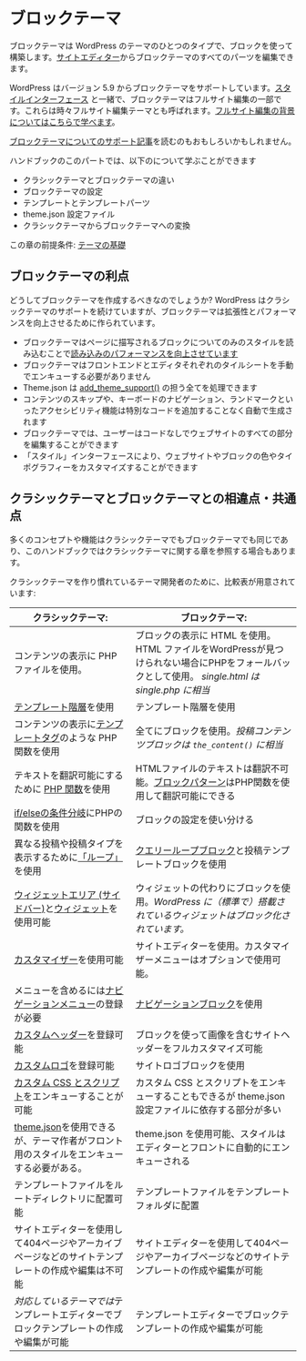 <!--
# Block themes
-->
# ブロックテーマ

<!--
A block theme is a type of WordPress theme built using blocks. You can edit all parts of a block theme in the [Site Editor](https://wordpress.org/support/article/site-editor/).
-->
ブロックテーマは WordPress のテーマのひとつのタイプで、ブロックを使って構築します。[サイトエディター](https://wordpress.org/support/article/site-editor/)からブロックテーマのすべてのパーツを編集できます。

<!--
WordPress supports block themes from version 5.9. Together with the [Styles interface](https://wordpress.org/support/article/styles-overview/), block themes are part of full site editing. They are sometimes called full site editing themes. [Learn about the background to full site editing](https://developer.wordpress.org/block-editor/getting-started/full-site-editing/).
-->
WordPress はバージョン 5.9 からブロックテーマをサポートしています。[スタイルインターフェース](https://wordpress.org/support/article/styles-overview/) と一緒で、ブロックテーマはフルサイト編集の一部です。これらは時々フルサイト編集テーマとも呼ばれます。[フルサイト編集の背景についてはこちらで学べます](https://developer.wordpress.org/block-editor/getting-started/full-site-editing/)。

<!--
You may also be interested in reading the [support article about block themes](https://wordpress.org/support/article/block-themes/).
-->
[ブロックテーマについてのサポート記事](https://wordpress.org/support/article/block-themes/)を読むのもおもしろいかもしれません。

<!--
In this part of the handbook, you will learn about:
-->
ハンドブックのこのパートでは、以下のについて学ぶことができます

<!--
*   The differences between classic themes and block themes
*   Block theme setup
*   Templates and template parts
*   The theme.json configuration file
*   Converting classic themes to block themes
-->
*   クラシックテーマとブロックテーマの違い
*   ブロックテーマの設定
*   テンプレートとテンプレートパーツ
*   theme.json 設定ファイル
*   クラシックテーマからブロックテーマへの変換

<!--
Prerequisits for this chapter: [Theme Basics](https://developer.wordpress.org/themes/basics/)
-->
この章の前提条件: [テーマの基礎](https://developer.wordpress.org/themes/basics/)

<!--
## The benefits of block themes
-->
## ブロックテーマの利点

<!--
Why should you create block themes? While WordPress continues to support classic themes, block themes are built to improve scalability and performance.
-->
どうしてブロックテーマを作成するべきなのでしょうか? WordPress はクラシックテーマのサポートを続けていますが、ブロックテーマは拡張性とパフォーマンスを向上させるために作られています。

<!--
*   [Block themes enhances loading performance](https://make.wordpress.org/core/2021/07/01/block-styles-loading-enhancements-in-wordpress-5-8/) by loading styles only for rendered blocks on a page
*   Block themes are not required to manually enqueue stylesheets for both front-end and editors
*   Theme.json handles all aspects of [add_theme_support()](https://developer.wordpress.org/reference/functions/add_theme_support/)
*   Accessibility features such as Skip to content, keyboard navigation, and landmarks are generated automatically without adding additional code
*   With a block theme, the user can edit all parts of their website without code
*   By using the Styles interface, users can customize colors and typography for the website and for the blocks
-->

*  ブロックテーマはページに描写されるブロックについてのみのスタイルを読み込むことで[読み込みのパフォーマンスを向上させています](https://make.wordpress.org/core/2021/07/01/block-styles-loading-enhancements-in-wordpress-5-8/)
*  ブロックテーマはフロントエンドとエディタそれぞれのタイルシートを手動でエンキューする必要がありません
*  Theme.json は [add_theme_support()](https://developer.wordpress.org/reference/functions/add_theme_support/) の担う全てを処理できます
*  コンテンツのスキップや、キーボードのナビゲーション、ランドマークといったアクセシビリティ機能は特別なコードを追加することなく自動で生成されます
*  ブロックテーマでは、ユーザーはコードなしでウェブサイトのすべての部分を編集することができます
*  「スタイル」インターフェースにより、ウェブサイトやブロックの色やタイポグラフィーをカスタマイズすることができます

<!--
## Differences and similarities between classic themes and block themes
-->
## クラシックテーマとブロックテーマとの相違点・共通点

<!--
Many concepts and features are the same for both classic and block themes, and in some cases, the handbook will refer to a chapter about classic themes.
-->
多くのコンセプトや機能はクラシックテーマでもブロックテーマでも同じであり、このハンドブックではクラシックテーマに関する章を参照する場合もあります。

<!--
For theme developers that are accustomed to creating classic themes, there is a comparison table:
-->
クラシックテーマを作り慣れているテーマ開発者のために、比較表が用意されています:

<!--
| Classic themes: | Block themes: |
|---|---|
| Uses PHP files to display parts and content. | Uses HTML files to display blocks.Uses PHP files as a fallback if WordPress can not find the HTML file. *single.html is the equivalent of using single.php.* |
| Uses the [template hierarchy](https://developer.wordpress.org/themes/basics/template-hierarchy/) | Uses the template hierarchy |
| Uses PHP functions such as [template tags](https://developer.wordpress.org/themes/basics/template-tags/) to display content | Uses blocks for everything.*The post content block is the equivalent of using `the_content()`.* |
| Use [PHP functions](https://developer.wordpress.org/apis/handbook/internationalization/) to make text translatable | Text in HTML files is not translatable.[Block patterns](https://developer.wordpress.org/block-editor/reference-guides/block-api/block-patterns/) can use PHP functions to make text translatable. |
| Uses PHP functions for [if/else conditionals](https://developer.wordpress.org/themes/basics/conditional-tags/) | Uses block settings to achieve different results |
| Uses [the loop](https://developer.wordpress.org/themes/basics/the-loop/) to display different posts and post types | Uses the [query block](https://wordpress.org/support/article/query-loop-block/) and the post template block |
| Can use [widget areas (sidebars)](https://developer.wordpress.org/themes/functionality/sidebars/) and [widgets](https://developer.wordpress.org/themes/functionality/widgets/) | Uses blocks instead of widgets. *Widgets included in WordPress have been converted to blocks.* |
| Can use the [Customizer](https://developer.wordpress.org/themes/customize-api/) | Uses the Site Editor. Can optionally enable the Customizer menu |
| Must register a [navigation menu](https://developer.wordpress.org/themes/functionality/navigation-menus/) to include a menu | Uses the navigation block |
| Can register a [custom header](https://developer.wordpress.org/themes/functionality/custom-headers/) | Uses blocks to fully customize site headers including images |
| Can register a [custom logo](https://developer.wordpress.org/themes/functionality/custom-logo/) | Uses the site logo block |
| Can enqueue [custom CSS and scripts](https://developer.wordpress.org/themes/basics/including-css-javascript/) | Can enqueue custom CSS and scripts but relies more on blocks and the theme.json configuration file |
| Can use [theme.json](https://developer.wordpress.org/themes/advanced-topics/theme-json/), but theme authors need to enqueue the styles for the front. | Can use theme.json, and the styles are enqueued automatically to the editor and front |
| Can place template files in the root directory | Places template files in the templates folder |
| Can place template parts in any directory | Places template parts in the parts folder |
| Can not create and edit site templates like 404 and archive pages in the Site Editor | Can create and edit site templates like 404 and archive pages in the Site Editor |
| Can create and edit block templates in the Template Editor *with theme support* | Can create and edit block templates in the Template Editor |
-->
| クラシックテーマ: | ブロックテーマ: |
|---|---|
| コンテンツの表示に PHP ファイルを使用。 | ブロックの表示に HTML を使用。HTML ファイルをWordPressが見つけられない場合にPHPをフォールバックとして使用。 *single.html は single.php に相当* |
| [テンプレート階層](https://ja.wordpress.org/team/handbook/theme-development/basics/template-hierarchy/)を使用 | テンプレート階層を使用 |
| コンテンツの表示に[テンプレートタグ](https://developer.wordpress.org/themes/basics/template-tags/)のような PHP 関数を使用 | 全てにブロックを使用。*投稿コンテンツブロックは `the_content()` に相当* |
| テキストを翻訳可能にするために [PHP 関数](https://developer.wordpress.org/apis/handbook/internationalization/)を使用 | HTMLファイルのテキストは翻訳不可能。[ブロックパターン](https://developer.wordpress.org/block-editor/reference-guides/block-api/block-patterns/)はPHP関数を使用して翻訳可能にできる |
| [if/elseの条件分岐](https://developer.wordpress.org/themes/basics/conditional-tags/)にPHPの関数を使用 | ブロックの設定を使い分ける |
| 異なる投稿や投稿タイプを表示するために[「ループ」]((https://developer.wordpress.org/themes/basics/the-loop/))を使用 | [クエリーループブロック](https://wordpress.org/support/article/query-loop-block/)と投稿テンプレートブロックを使用 |
| [ウィジェットエリア (サイドバー)](https://developer.wordpress.org/themes/functionality/sidebars/)と[ウィジェット](https://developer.wordpress.org/themes/functionality/widgets/)を使用可能 | ウィジェットの代わりにブロックを使用。*WordPress に（標準で）搭載されているウィジェットはブロック化されています。* |
| [カスタマイザー](https://developer.wordpress.org/themes/customize-api/)を使用可能 | サイトエディターを使用。カスタマイザーメニューはオプションで使用可能。 |
| メニューを含めるには[ナビゲーションメニュー](https://developer.wordpress.org/themes/functionality/navigation-menus/)の登録が必要 | [ナビゲーションブロック](https://wordpress.org/support/article/navigation-block/)を使用 |
| [カスタムヘッダー](https://developer.wordpress.org/themes/functionality/custom-headers/)を登録可能 | ブロックを使って画像を含むサイトヘッダーをフルカスタマイズ可能 |
| [カスタムロゴ](https://developer.wordpress.org/themes/functionality/custom-logo/)を登録可能 | サイトロゴブロックを使用 |
| [カスタム CSS とスクリプト](https://developer.wordpress.org/themes/basics/including-css-javascript/)をエンキューすることが可能 | カスタム CSS とスクリプトをエンキューすることもできるが theme.json 設定ファイルに依存する部分が多い |
| [theme.json](https://developer.wordpress.org/themes/advanced-topics/theme-json/)を使用できるが、テーマ作者がフロント用のスタイルをエンキューする必要がある。 | theme.json を使用可能、スタイルはエディターとフロントに自動的にエンキューされる |
| テンプレートファイルをルートディレクトリに配置可能 | テンプレートファイルをテンプレートフォルダに配置 |
| サイトエディターを使用して404ページやアーカイブページなどのサイトテンプレートの作成や編集は不可能 | サイトエディターを使用して404ページやアーカイブページなどのサイトテンプレートの作成や編集が可能 |
| *対応しているテーマでは*テンプレートエディターでブロックテンプレートの作成や編集が可能 | テンプレートエディターでブロックテンプレートの作成や編集が可能 |
